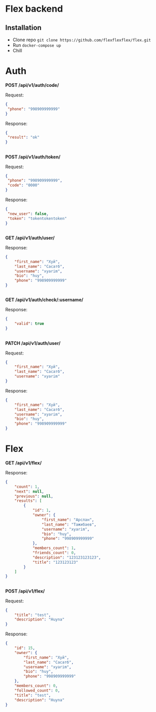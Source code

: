 # Flex backend

## Installation
* Clone repo `git clone https://github.com/flexflexflex/flex.git`
* Run `docker-compose up`
* Chill
##

# Auth
**POST /api/v1/auth/code/** 

Request:
```json
{
 "phone": "998909999999"
}
```
Response:

```json
{
 "result": "ok"
} 
```
##

**POST /api/v1/auth/token/** 

Request:
```json
{
 "phone": "998909999999",
 "code": "0000"
}
```

Response:
```json
{
 "new_user": false,
 "token": "tokentokentoken"
} 
```
##

**GET /api/v1/auth/user/**

Response:
```json
{
    "first_name": "Хуй",
    "last_name": "Сасатб",
    "username": "xyarim",
    "bio": "huy",
    "phone": "998909999999"
}
```

##

**GET /api/v1/auth/check/:username/**

Response:
```json
{
    "valid": true
}
```

##

**PATCH /api/v1/auth/user/**

Request:
```json
{
    "first_name": "Хуй",
    "last_name": "Сасатб",
    "username": "xyarim"
}
```

Response:
```json
{
    "first_name": "Хуй",
    "last_name": "Сасатб",
    "username": "xyarim",
    "bio": "huy",
    "phone": "998909999999"
}
```

##
# Flex

**GET /api/v1/flex/** 

Response:
```json
{
    "count": 1,
    "next": null,
    "previous": null,
    "results": [
        {
            "id": 1,
            "owner": {
                "first_name": "Арслан",
                "last_name": "Тажибаев",
                "username": "xyarim",
                "bio": "huy",
                "phone": "998909999999"
            },
            "members_count": 1,
            "friends_count": 0,
            "description": "123123123123",
            "title": "123123123"
        }
    ]
}
```

##
**POST /api/v1/flex/** 

Request:
```json
{
	"title": "test",
	"description": "Huyna"
}
```

Response:
```json
{
    "id": 15,
    "owner": {
        "first_name": "Хуй",
        "last_name": "Сасатб",
        "username": "xyarim",
        "bio": "huy",
        "phone": "998909999999"
    },
    "members_count": 0,
    "followed_count": 0,
    "title": "test",
    "description": "Huyna"
}
```



